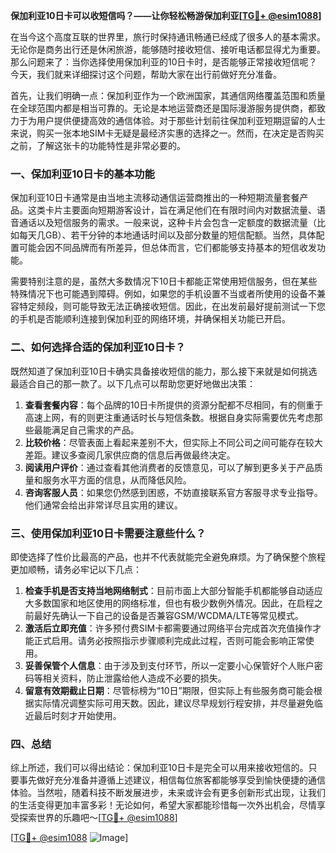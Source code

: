 **保加利亚10日卡可以收短信吗？——让你轻松畅游保加利亚[[TG💪+ @esim1088](https://t.me/s/esim1088)]**

在当今这个高度互联的世界里，旅行时保持通讯畅通已经成了很多人的基本需求。无论你是商务出行还是休闲旅游，能够随时接收短信、接听电话都显得尤为重要。那么问题来了：当你选择使用保加利亚的10日卡时，是否能够正常接收短信呢？今天，我们就来详细探讨这个问题，帮助大家在出行前做好充分准备。

首先，让我们明确一点：保加利亚作为一个欧洲国家，其通信网络覆盖范围和质量在全球范围内都是相当可靠的。无论是本地运营商还是国际漫游服务提供商，都致力于为用户提供便捷高效的通信体验。对于那些计划前往保加利亚短期逗留的人士来说，购买一张本地SIM卡无疑是最经济实惠的选择之一。然而，在决定是否购买之前，了解这张卡的功能特性是非常必要的。

### 一、保加利亚10日卡的基本功能

保加利亚10日卡通常是由当地主流移动通信运营商推出的一种短期流量套餐产品。这类卡片主要面向短期游客设计，旨在满足他们在有限时间内对数据流量、语音通话以及短信服务的需求。一般来说，这种卡片会包含一定额度的数据流量（比如每天几GB）、若干分钟的本地通话时间以及部分数量的短信配额。当然，具体配置可能会因不同品牌而有所差异，但总体而言，它们都能够支持基本的短信收发功能。

需要特别注意的是，虽然大多数情况下10日卡都能正常使用短信服务，但在某些特殊情况下也可能遇到障碍。例如，如果您的手机设置不当或者所使用的设备不兼容特定频段，则可能导致无法正确接收短信。因此，在出发前最好提前测试一下您的手机是否能顺利连接到保加利亚的网络环境，并确保相关功能已开启。

### 二、如何选择合适的保加利亚10日卡？

既然知道了保加利亚10日卡确实具备接收短信的能力，那么接下来就是如何挑选最适合自己的那一款了。以下几点可以帮助您更好地做出决策：

1. **查看套餐内容**：每个品牌的10日卡所提供的资源分配都不尽相同，有的侧重于高速上网，有的则更注重通话时长与短信条数。根据自身实际需要优先考虑那些最能满足自己需求的产品。
2. **比较价格**：尽管表面上看起来差别不大，但实际上不同公司之间可能存在较大差距。建议多查阅几家供应商的信息后再做最终决定。
3. **阅读用户评价**：通过查看其他消费者的反馈意见，可以了解到更多关于产品质量和服务水平方面的信息，从而降低风险。
4. **咨询客服人员**：如果您仍然感到困惑，不妨直接联系官方客服寻求专业指导。他们通常会给出非常详尽且实用的建议。

### 三、使用保加利亚10日卡需要注意些什么？

即使选择了性价比最高的产品，也并不代表就能完全避免麻烦。为了确保整个旅程更加顺畅，请务必牢记以下几点：

1. **检查手机是否支持当地网络制式**：目前市面上大部分智能手机都能够自动适应大多数国家和地区使用的网络标准，但也有极少数例外情况。因此，在启程之前最好先确认一下自己的设备是否兼容GSM/WCDMA/LTE等常见模式。
2. **激活后立即充值**：许多预付费SIM卡都需要通过网络平台完成首次充值操作才能正式启用。请务必按照指示步骤顺利完成此过程，否则可能会影响正常使用。
3. **妥善保管个人信息**：由于涉及到支付环节，所以一定要小心保管好个人账户密码等相关资料，防止泄露给他人造成不必要的损失。
4. **留意有效期截止日期**：尽管标榜为“10日”期限，但实际上有些服务商可能会根据实际情况调整实际可用天数。因此，建议尽早规划行程安排，并尽量避免临近最后时刻才开始使用。

### 四、总结

综上所述，我们可以得出结论：保加利亚10日卡是完全可以用来接收短信的。只要事先做好充分准备并遵循上述建议，相信每位旅客都能够享受到愉快便捷的通信体验。当然啦，随着科技不断发展进步，未来或许会有更多创新形式出现，让我们的生活变得更加丰富多彩！无论如何，希望大家都能珍惜每一次外出机会，尽情享受探索世界的乐趣吧～[[TG💪+ @esim1088](https://t.me/s/esim1088)]

[[TG💪+ @esim1088](https://t.me/s/esim1088) ![Image](https://i.postimg.cc/4NQfJmqS/Snipaste-2025-05-13-00-14-12.png)]